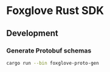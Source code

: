 # Foxglove Rust SDK

## Development

### Generate Protobuf schemas

```bash
cargo run --bin foxglove-proto-gen
```
